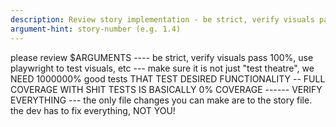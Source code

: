 ```yaml
---
description: Review story implementation - be strict, verify visuals pass 100%, use browsermcp for visual testing
argument-hint: story-number (e.g. 1.4)
---
```


please review $ARGUMENTS ---- be strict, verify visuals pass 100%, use playwright to test visuals, etc --- make sure it is not just "test theatre", we NEED 1000000% good tests THAT TEST DESIRED FUNCTIONALITY -- FULL COVERAGE WITH SHIT TESTS IS BASICALLY 0% COVERAGE ------ VERIFY EVERYTHING --- the only file changes you can make are to the story file. the dev has to fix 
everything, NOT YOU!